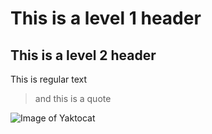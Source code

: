 # This is a level 1 header
## This is a level 2 header
This is regular text
> and this is a quote

![Image of Yaktocat](https://octodex.github.com/images/yaktocat.png)

